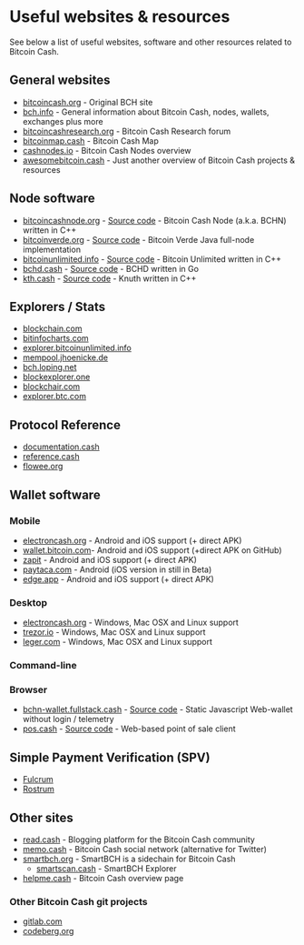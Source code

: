 # Useful websites & resources

See below a list of useful websites, software and other resources related to Bitcoin Cash.

## General websites

- [bitcoincash.org](https://bitcoincash.org) - Original BCH site
- [bch.info](https://bch.info) - General information about Bitcoin Cash, nodes, wallets, exchanges plus more
- [bitcoincashresearch.org](https://bitcoincashresearch.org/) - Bitcoin Cash Research forum
- [bitcoinmap.cash](https://bitcoinmap.cash/) - Bitcoin Cash Map
- [cashnodes.io](https://cashnodes.io/) - Bitcoin Cash Nodes overview
- [awesomebitcoin.cash](https://awesomebitcoin.cash/) - Just another overview of Bitcoin Cash projects & resources

## Node software

- [bitcoincashnode.org](https://bitcoincashnode.org) - [Source code](https://gitlab.com/bitcoin-cash-node/bitcoin-cash-node) - Bitcoin Cash Node (a.k.a. BCHN) written in C++
- [bitcoinverde.org](https://bitcoinverde.org) - [Source code](https://github.com/SoftwareVerde/bitcoin-verde) - Bitcoin Verde Java full-node implementation
- [bitcoinunlimited.info](https://www.bitcoinunlimited.info) - [Source code](https://gitlab.com/bitcoinunlimited/BCHUnlimited) - Bitcoin Unlimited written in C++
- [bchd.cash](https://bchd.cash) - [Source code](https://github.com/gcash/bchd) - BCHD written in Go 
- [kth.cash](https://kth.cash/) - [Source code](https://github.com/k-nuth/kth) - Knuth written in C++

## Explorers / Stats

- [blockchain.com](https://www.blockchain.com/explorer/assets/bch)
- [bitinfocharts.com](https://bitinfocharts.com/bitcoin%20cash/explorer/)
- [explorer.bitcoinunlimited.info](https://explorer.bitcoinunlimited.info)
- [mempool.jhoenicke.de](https://mempool.jhoenicke.de/#BCH,4d,fee)
- [bch.loping.net](https://bch.loping.net)
- [blockexplorer.one](https://blockexplorer.one/bitcoin-cash/mainnet)
- [blockchair.com](https://blockchair.com/bitcoin-cash)
- [explorer.btc.com](https://explorer.btc.com/bch)

## Protocol Reference

- [documentation.cash](https://documentation.cash/)
- [reference.cash](https://reference.cash/)
- [flowee.org](https://flowee.org/docs/spec/)

## Wallet software

### Mobile

- [electroncash.org](https://electroncash.org/) - Android and iOS support (+ direct APK)
- [wallet.bitcoin.com](https://wallet.bitcoin.com/)- Android and iOS support (+direct APK on GitHub)
- [zapit](https://www.zapit.io) - Android and iOS support (+ direct APK)
- [paytaca.com](https://www.paytaca.com/) - Android (iOS version in still in Beta)
- [edge.app](https://edge.app/) - Android and iOS support (+ direct APK)

### Desktop

- [electroncash.org](https://electroncash.org/) - Windows, Mac OSX and Linux support
- [trezor.io](https://trezor.io/trezor-suite) - Windows, Mac OSX and Linux support
- [leger.com](https://www.ledger.com/ledger-live) - Windows, Mac OSX and Linux support

### Command-line

### Browser

- [bchn-wallet.fullstack.cash](https://bchn-wallet.fullstack.cash/) - [Source code](https://github.com/Permissionless-Software-Foundation/gatsby-ipfs-web-wallet) - Static Javascript Web-wallet without login / telemetry
- [pos.cash](https://pos.cash/) - [Source code](https://github.com/softwareverde/pos-cash) - Web-based point of sale client

## Simple Payment Verification (SPV)

- [Fulcrum](https://github.com/cculianu/Fulcrum)
- [Rostrum](https://gitlab.com/bitcoinunlimited/rostrum)

## Other sites

- [read.cash](https://read.cash/) - Blogging platform for the Bitcoin Cash community
- [memo.cash](https://memo.cash) - Bitcoin Cash social network (alternative for Twitter)
- [smartbch.org](https://smartbch.org/) - SmartBCH is a sidechain for Bitcoin Cash
  - [smartscan.cash](https://www.smartscan.cash/) - SmartBCH Explorer
- [helpme.cash](https://helpme.cash/) - Bitcoin Cash overview page

### Other Bitcoin Cash git projects

- [gitlab.com](https://gitlab.com/bitcoincash1)
- [codeberg.org](https://codeberg.org/bitcoincash)

